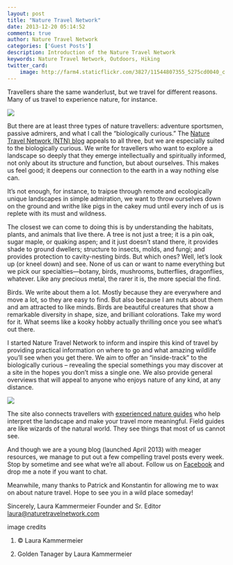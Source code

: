 ```yaml
---
layout: post
title: "Nature Travel Network"
date: 2013-12-20 05:14:52
comments: true
author: Nature Travel Network
categories: ['Guest Posts']
description: Introduction of the Nature Travel Network
keywords: Nature Travel Network, Outdoors, Hiking
twitter_card:
    image: http://farm4.staticflickr.com/3827/11544807355_5275cd0040_c.jpg
---
```

Travellers share the same wanderlust, but we travel for different reasons. Many of us travel to experience nature, for instance. 

<img src="http://naturetravelnetwork.com/wp-content/uploads/2013/12/tanager-Laura-Kammermeier.png">
<!--more--><br>

But there are at least three types of nature travellers: adventure sportsmen, passive admirers, and what I call the “biologically curious.” The <a href="http://www.naturetravelnetwork.com">Nature Travel Network (NTN) blog</a> appeals to all three, but we are especially suited to the biologically curious. We write for travellers who want to explore a landscape so deeply that they emerge intellectually and spiritually informed, not only about its structure and function, but about ourselves. This makes us feel good; it deepens our connection to the earth in a way nothing else can.

It’s not enough, for instance, to traipse through remote and ecologically unique landscapes in simple admiration, we want to throw ourselves down on the ground and writhe like pigs in the cakey mud until every inch of us is replete with its must and wildness. 

The closest we can come to doing this is by understanding the habitats, plants, and animals that live there. A tree is not just a tree; it is a pin oak, sugar maple, or quaking aspen; and it just doesn’t stand there, it provides shade to ground dwellers; structure to insects, molds, and fungi; and provides protection to cavity-nesting birds. But which ones? Well, let’s look up (or kneel down) and see. None of us can or want to name everything but we pick our specialties—botany, birds, mushrooms, butterflies, dragonflies, whatever. Like any precious metal, the rarer it is, the more special the find.

Birds. We write about them a lot. Mostly because they are everywhere and move a lot, so they are easy to find. But also because I am nuts about them and am attracted to like minds. Birds are beautiful creatures that show a remarkable diversity in shape, size, and brilliant colorations. Take my word for it. What seems like a kooky hobby actually thrilling once you see what’s out there. 

I started Nature Travel Network to inform and inspire this kind of travel by providing practical information on where to go and what amazing wildlife you’ll see when you get there. We aim to offer an “inside-track” to the biologically curious – revealing the special somethings you may discover at a site in the hopes you don’t miss a single one. We also provide general overviews that will appeal to anyone who enjoys nature of any kind, at any distance.

<img src="http://naturetravelnetwork.com/wp-content/uploads/2013/12/Laura-Kammermeier-birder.png">

The site also connects travellers with <a href="http://www.naturetravelnetwork.com/meet-the-guides/">experienced nature guides</a> who help interpret the landscape and make your travel more meaningful. Field guides are like wizards of the natural world. They see things that most of us cannot see.  

And though we are a young blog (launched April 2013) with meager resources, we manage to put out a few compelling travel posts every week. Stop by sometime and see what we’re all about. Follow us on <a rel="nofollow" href="http://www.facebook.com/naturetravelnet">Facebook</a> and drop me a note if you want to chat. 

Meanwhile, many thanks to Patrick and Konstantin for allowing me to wax on about nature travel. Hope to see you in a wild place someday! 

Sincerely, Laura Kammermeier
Founder and Sr. Editor
laura@naturetravelnetwork.com




image credits

1.  © Laura Kammermeier

2. Golden Tanager by Laura Kammermeier
